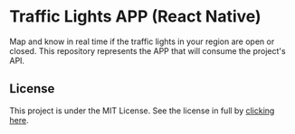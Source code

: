 <h1>
    Traffic Lights APP (React Native)
</h1>

<p>
    Map and know in real time if the traffic lights 
    in your region are open or closed. This repository
    represents the APP that will consume the 
    project's API.
</p>

<h2>
    License
</h2>

<p>
    This project is under the MIT License. See the 
    license in full by <a href="https://github.com/guibastack/traffic-lights-app-react-native/blob/main/LICENSE">clicking here</a>.
</p>
